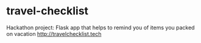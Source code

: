 # travel-checklist
Hackathon project: Flask app that helps to remind you of items you packed on vacation http://travelchecklist.tech
